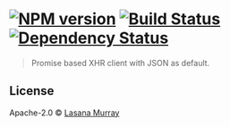 #  [![NPM version][npm-image]][npm-url] [![Build Status][travis-image]][travis-url] [![Dependency Status][daviddm-url]][daviddm-image]

> Promise based XHR client with JSON as default.

## License

Apache-2.0 © [Lasana Murray](http://trinistorm.org)


[npm-url]: https://npmjs.org/package/jhr
[npm-image]: https://badge.fury.io/js/jhr.svg
[travis-url]: https://travis-ci.org/metasansana/jhr
[travis-image]: https://travis-ci.org/metasansana/jhr.svg?branch=master
[daviddm-url]: https://david-dm.org/metasansana/jhr.svg?theme=shields.io
[daviddm-image]: https://david-dm.org/metasansana/jhr
